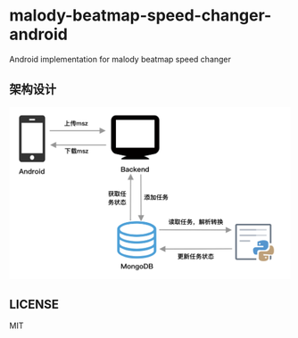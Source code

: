 # malody-beatmap-speed-changer-android
Android implementation for malody beatmap speed changer


## 架构设计
![](Logic-design.png)




## LICENSE
MIT

